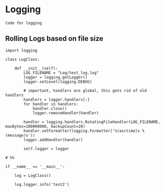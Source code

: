 # Logging

    Code for logging
    
## Rolling Logs based on file size



    import logging

    class LogClass:
        
        def __init__(self):
            LOG_FILENAME = "Log/test_log.log"
            logger = logging.getLogger()
            logger.setLevel(logging.DEBUG)
            
            # important, handlers are global, this gets rid of old handlers
            handlers = logger.handlers[:]
            for handler in handlers:
                handler.close()
                logger.removeHandler(handler)
            
            handler = logging.handlers.RotatingFileHandler(LOG_FILENAME, maxBytes=100000000, backupCount=20)
            handler.setFormatter(logging.Formatter('%(asctime)s %(message)s'))
            logger.addHandler(handler)
            
            self.logger = logger
            
    # %%

    if __name__ == '__main__':
        
        log = LogClass()

        log.logger.info('test2')